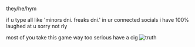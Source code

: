 they/he/hym

if u type all like 'minors dni. freaks dni.' in ur connected socials i have 100% laughed at u sorry not rly

most of you take this game way too serious have a cig
![truth](https://user-images.githubusercontent.com/111026664/223006972-a301acda-b645-4d45-9b1c-ab35b3c3b2e2.gif)
